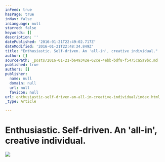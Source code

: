 ```yaml
---
inFeed: true
hasPage: true
inNav: false
inLanguage: null
starred: false
keywords: []
description: ''
datePublished: '2016-01-21T22:49:02.717Z'
dateModified: '2016-01-21T22:48:34.849Z'
title: "Enthusiastic. Self-driven. An 'all-in', creative individual."
author: []
sourcePath: _posts/2016-01-21-b649342e-62ce-4ebb-bdf8-f5475ca5a9bc.md
published: true
authors: []
publisher:
  name: null
  domain: null
  url: null
  favicon: null
url: enthusiastic-self-driven-an-all-in-creative-individual/index.html
_type: Article

---
```

# Enthusiastic. Self-driven. An 'all-in', creative individual.
![](https://the-grid-user-content.s3-us-west-2.amazonaws.com/de9ec2d4-54de-44fd-bb81-c01afc0585bb.jpg)